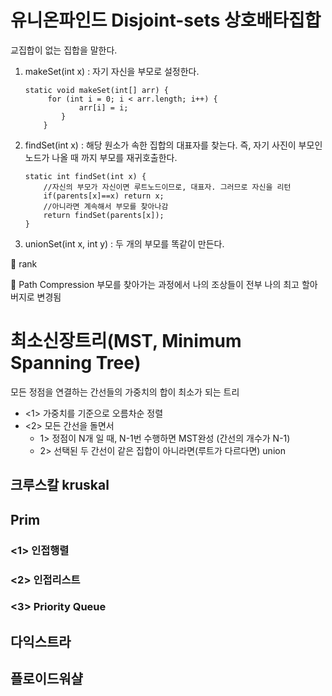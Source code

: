 # 유니온파인드 Disjoint-sets 상호배타집합
교집합이 없는 집합을 말한다.
1) makeSet(int x) : 자기 자신을 부모로 설정한다. 
    
       static void makeSet(int[] arr) {
	       	for (int i = 0; i < arr.length; i++) {
		     	   arr[i] = i;
		       }
	       }
2) findSet(int x) : 해당 원소가 속한 집합의 대표자를 찾는다. 즉, 자기 사진이 부모인 노드가 나올 때 까지 부모를 재귀호출한다.

	   static int findSet(int x) {
		   //자신의 부모가 자신이면 루트노드이므로, 대표자. 그러므로 자신을 리턴
		   if(parents[x]==x) return x;
		   //아니라면 계속해서 부모를 찾아나감
		   return findSet(parents[x]);
	   }
  
3) unionSet(int x, int y) : 두 개의 부모를 똑같이 만든다.

🚩 rank

🚩 Path Compression
부모를 찾아가는 과정에서 나의 조상들이 전부 나의 최고 할아버지로 변경됨


# 최소신장트리(MST, Minimum Spanning Tree)
모든 정점을 연결하는 간선들의 가중치의 합이 최소가 되는 트리
* <1> 가중치를 기준으로 오름차순 정렬
* <2> 모든 간선을 돌면서
   * 1> 정점이 N개 일 때, N-1번 수행하면 MST완성 (간선의 개수가 N-1)
   * 2> 선택된 두 간선이 같은 집합이 아니라면(루트가 다르다면) union


## 크루스칼 kruskal

## Prim
### <1> 인접행렬
### <2> 인접리스트
### <3> Priority Queue

## 다익스트라

## 플로이드워샬
